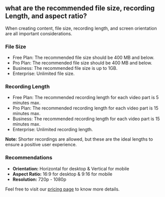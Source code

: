 ## what are the recommended file size, recording Length, and aspect ratio?

When creating content, file size, recording length, and screen orientation are all important considerations.

### File Size
- Free Plan: The recommended file size should be 400 MB and below.
- Pro Plan: The recommended file size should be 400 MB and below.
- Business: The recommended file size is up to 1GB.
- Enterprise: Unlimited file size.

### Recording Length
- Free Plan: The recommended recording length for each video part is 5 minutes max.
- Pro Plan: The recommended recording length for each video part is 15 minutes max.
- Business: The recommended recording length for each video part is 15 minutes max.
- Enterprise: Unlimited recording length.

**Note:** Shorter recordings are allowed, but these are the ideal lengths to ensure a positive user experience.

### Recommendations
- **Orientation:** Horizontal for desktop & Vertical for mobile
- **Aspect Ratio:** 16:9 for desktop & 9:16 for mobile
- **Resolution:** 720p - 1080p

Feel free to visit our [pricing page](https://www.gotolstoy.com/pricing#) to know more details.
